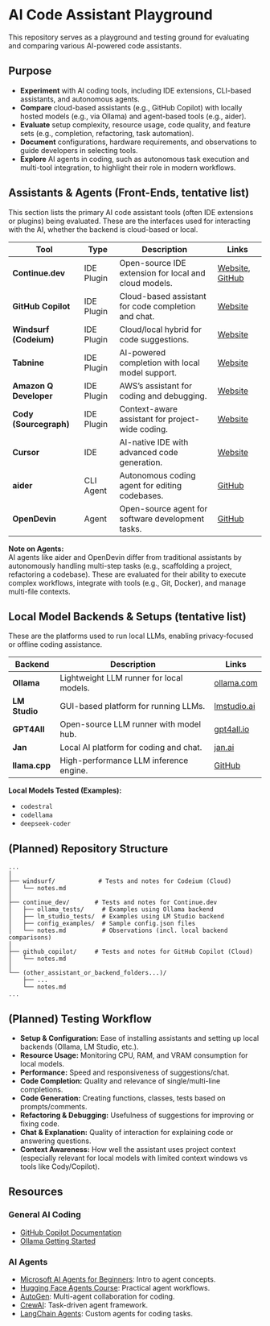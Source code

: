 # AI Code Assistant Playground

This repository serves as a playground and testing ground for evaluating and comparing various AI-powered code assistants.

## Purpose

- **Experiment** with AI coding tools, including IDE extensions, CLI-based assistants, and autonomous agents.
- **Compare** cloud-based assistants (e.g., GitHub Copilot) with locally hosted models (e.g., via Ollama) and agent-based tools (e.g., aider).
- **Evaluate** setup complexity, resource usage, code quality, and feature sets (e.g., completion, refactoring, task automation).
- **Document** configurations, hardware requirements, and observations to guide developers in selecting tools.
- **Explore** AI agents in coding, such as autonomous task execution and multi-tool integration, to highlight their role in modern workflows.

## Assistants & Agents (Front-Ends, tentative list)

This section lists the primary AI code assistant tools (often IDE extensions or plugins) being evaluated. These are the interfaces used for interacting with the AI, whether the backend is cloud-based or local.

| Tool | Type | Description | Links |
|------|------|-------------|-------|
| **Continue.dev** | IDE Plugin | Open-source IDE extension for local and cloud models. | [Website](https://continue.dev/), [GitHub](https://github.com/continuedev/continue) |
| **GitHub Copilot** | IDE Plugin | Cloud-based assistant for code completion and chat. | [Website](https://github.com/features/copilot) |
| **Windsurf (Codeium)** | IDE Plugin | Cloud/local hybrid for code suggestions. | [Website](https://codeium.com/) |
| **Tabnine** | IDE Plugin | AI-powered completion with local model support. | [Website](https://www.tabnine.com/) |
| **Amazon Q Developer** | IDE Plugin | AWS’s assistant for coding and debugging. | [Website](https://aws.amazon.com/q/developer/) |
| **Cody (Sourcegraph)** | IDE Plugin | Context-aware assistant for project-wide coding. | [Website](https://sourcegraph.com/cody) |
| **Cursor** | IDE | AI-native IDE with advanced code generation. | [Website](https://cursor.sh/) |
| **aider** | CLI Agent | Autonomous coding agent for editing codebases. | [GitHub](https://github.com/Aider-AI/aider) |
| **OpenDevin** | Agent | Open-source agent for software development tasks. | [GitHub](https://github.com/OpenDevin/OpenDevin) |

**Note on Agents:**  
AI agents like aider and OpenDevin differ from traditional assistants by autonomously handling multi-step tasks (e.g., scaffolding a project, refactoring a codebase). These are evaluated for their ability to execute complex workflows, integrate with tools (e.g., Git, Docker), and manage multi-file contexts.

## Local Model Backends & Setups (tentative list)
These are the platforms used to run local LLMs, enabling privacy-focused or offline coding assistance.

| Backend | Description | Links |
|---------|-------------|-------|
| **Ollama** | Lightweight LLM runner for local models. | [ollama.com](https://ollama.com/) |
| **LM Studio** | GUI-based platform for running LLMs. | [lmstudio.ai](https://lmstudio.ai/) |
| **GPT4All** | Open-source LLM runner with model hub. | [gpt4all.io](https://gpt4all.io/) |
| **Jan** |  Local AI platform for coding and chat. | [jan.ai](https://jan.ai/) |
| **llama.cpp** |High-performance LLM inference engine. | [GitHub](https://github.com/ggerganov/llama.cpp) |

**Local Models Tested (Examples):**  
- `codestral`  
- `codellama` 
- `deepseek-coder`

## (Planned) Repository Structure
```
...
│
├── windsurf/            # Tests and notes for Codeium (Cloud)
│   └── notes.md
│
├── continue_dev/       # Tests and notes for Continue.dev
│   ├── ollama_tests/     # Examples using Ollama backend
│   ├── lm_studio_tests/  # Examples using LM Studio backend
│   ├── config_examples/  # Sample config.json files
│   └── notes.md          # Observations (incl. local backend comparisons)
│
├── github_copilot/     # Tests and notes for GitHub Copilot (Cloud)
│   └── notes.md
│
└── (other_assistant_or_backend_folders...)/
    ├── ...
    └── notes.md
...
```

## (Planned) Testing Workflow

*   **Setup & Configuration:** Ease of installing assistants and setting up local backends (Ollama, LM Studio, etc.).
*   **Resource Usage:** Monitoring CPU, RAM, and VRAM consumption for local models.
*   **Performance:** Speed and responsiveness of suggestions/chat.
*   **Code Completion:** Quality and relevance of single/multi-line completions.
*   **Code Generation:** Creating functions, classes, tests based on prompts/comments.
*   **Refactoring & Debugging:** Usefulness of suggestions for improving or fixing code.
*   **Chat & Explanation:** Quality of interaction for explaining code or answering questions.
*   **Context Awareness:** How well the assistant uses project context (especially relevant for local models with limited context windows vs tools like Cody/Copilot).

## Resources

### General AI Coding
- [GitHub Copilot Documentation](https://docs.github.com/en/copilot)  
- [Ollama Getting Started](https://ollama.com/docs)  

### AI Agents
- [Microsoft AI Agents for Beginners](https://github.com/microsoft/ai-agents-for-beginners): Intro to agent concepts.  
- [Hugging Face Agents Course](https://huggingface.co/learn/agents-course/en/unit0/introduction): Practical agent workflows.  
- [AutoGen](https://github.com/microsoft/autogen): Multi-agent collaboration for coding.  
- [CrewAI](https://github.com/joaomdmoura/crewAI): Task-driven agent framework.  
- [LangChain Agents](https://python.langchain.com/docs/modules/agents/): Custom agents for coding tasks.
